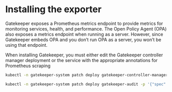 # Installing the exporter
Gatekeeper exposes a Prometheus metrics endpoint to provide metrics for monitoring services, health, and performance. The Open Policy Agent (OPA) also exposes a metrics endpoint when running as a server. However, since Gatekeeper embeds OPA and you don’t run OPA as a server, you won’t be using that endpoint.

When installing Gatekeeper, you must either edit the Gatekeeper controller manager deployment or the service with the appropriate annotations for Prometheus scraping

```sh
kubectl -n gatekeeper-system patch deploy gatekeeper-controller-manager -p '{"spec":{"template":{"metadata":{"annotations":{"prometheus.io/scrape": "true", "prometheus.io/port": "8888"}}}}}'

kubectl -n gatekeeper-system patch deploy gatekeeper-audit -p '{"spec":{"template":{"metadata":{"annotations":{"prometheus.io/scrape": "true", "prometheus.io/port": "8888"}}}}}'
```

